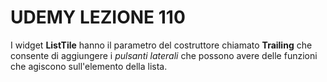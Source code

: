 # UDEMY LEZIONE 110

I widget **ListTile** hanno il parametro del costruttore chiamato **Trailing** 
che consente di aggiungere i *pulsanti laterali* che possono avere delle
funzioni che agiscono sull'elemento della lista. 

